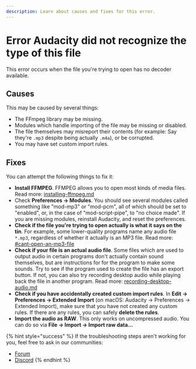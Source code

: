 ```yaml
---
description: Learn about causes and fixes for this error.
---
```


# Error Audacity did not recognize the type of this file

This error occurs when the file you're trying to open has no decoder available.&#x20;

## Causes

This may be caused by several things:&#x20;

* The FFmpeg library may be missing.
* Modules which handle importing of the file may be missing or disabled.
* The file themselves may misreport their contents (for example: Say they're `.mp3` despite being actually `.m4a`), or be corrupted.
* You may have set custom import rules.

## Fixes

You can attempt the following things to fix it:&#x20;

* **Install FFMPEG**. FFMPEG allows you to open most kinds of media files. Read more: [installing-ffmpeg.md](../../basics/installing-ffmpeg.md "mention")
* Check **Preferences -> Modules**. You should see several modules called something like "mod-mp3" or "mod-pcm", all of which should be set to "enabled", or, in the case of "mod-script-pipe", to "no choice made". If you are missing modules, reinstall Audacity, and reset the preferences.
* **Check if the file you're trying to open actually is what it says on the tin**. For example, some lower-quality programs name any audio file `*.mp3`, regardless of whether it actually is an MP3 file. Read more: [#cant-open-an-mp3-file](../solving-other-problems.md#cant-open-an-mp3-file "mention")
* **Check if your file is an actual audio file**. Some files which are used to output audio in certain programs don't actually contain sound themselves, but are instructions for for the program to make some sounds. Try to see if the program used to create the file has an export button. If not, you can also try recording desktop audio while playing back the file in another program. Read more: [recording-desktop-audio.md](../../basics/recording-desktop-audio.md "mention")
* **Check if you have accidentally created custom import rules**. In **Edit -> Preferences -> Extended Import** (on macOS: Audacity -> Preferences -> Extended Import), make sure that you have not created any custom rules. If there are any rules, you can safely **delete the rules**.
* **Import the audio as RAW**. This only works on uncompressed audio. You can do so via **File -> Import -> Import raw data...**

{% hint style="success" %}
If the troubleshooting steps aren't working for you, feel free to ask in our communities:&#x20;

* [Forum](https://forum.audacityteam.org/)
* [Discord](https://discord.gg/audacity)
{% endhint %}
